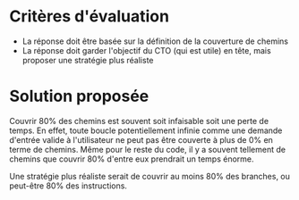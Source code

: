 # Critères d'évaluation

- La réponse doit être basée sur la définition de la couverture de chemins
- La réponse doit garder l'objectif du CTO (qui est utile) en tête, mais proposer une stratégie plus réaliste


# Solution proposée

Couvrir 80% des chemins est souvent soit infaisable soit une perte de temps.
En effet, toute boucle potentiellement infinie comme une demande d'entrée valide à l'utilisateur ne peut pas être couverte à plus de 0% en terme de chemins.
Même pour le reste du code, il y a souvent tellement de chemins que couvrir 80% d'entre eux prendrait un temps énorme.

Une stratégie plus réaliste serait de couvrir au moins 80% des branches, ou peut-être 80% des instructions.
